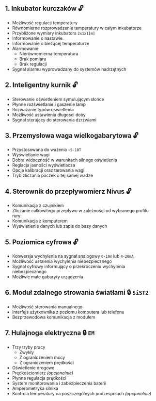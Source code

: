 ## 1. Inkubator kurczaków 🔓

- Możliwość regulacji temperatury
- Równomierne rozprowadzenie temperatury w całym inkubatorze
- Przybliżone wymiary inkubatora `2x1x1[m]`
- Informowanie o nastawie.
- Informowanie o bieżącej temperaturze
- Alarmowanie
  - Nierównomierna temperatura
  - Brak pomiaru
  - Brak regulacji
- Sygnał alarmu wyprowadzany do systemów nadrzętnych

## 2. Inteligentny kurnik 🔓

- Sterowanie oświetleniem symulującym słońce
- Płynne rozświetlanie i gaszenie lamp
- Rozważanie typów oświetlenia
- Możliwość ustawienia długości doby
- Sygnał sterujący do sterowania dzrzwiami

## 3. Przemysłowa waga wielkogabarytowa 🔓

- Przystosowana do ważenia `~5-10T`
- Wyświetlanie wagi
- Dobra widoczność w warunkach silnego oświetlenia
- Reglacja jasności wyświetlacza
- Opcja kalibracji oraz tarowania wagi
- Tryb zliczania paczek o tej samej wadze

## 4. Sterownik do przepływomierz Nivus 🔓

- Komunikacja z czujnikiem
- Zliczanie całkowitego przepływu w zależności od wybranego profilu rury
- Komunikacja z komputerem
- Wyświetlenie danych lub zapis do bazy danych

## 5. Poziomica cyfrowa 🔓

- Konwersja wychylenia na sygnał analogowy `0-10V` lub `4-20mA`
- Możliwość ustalenia wychylenia niebezpiecznego
- Sygnał cyfrowy informujący o przekroczeniu wychylenia niebezpiecznego
- Możliwie małe gabaryty urządzenia

## 6. Moduł zdalnego strowania światłami 🔒 `SiST2`

- Możliwość sterowania manualnego
- Interfejs użytkownika z poziomu komputera lub telefonu
- Bezprzewodowa komunikacja z modułem


## 7. Hulajnoga elektryczna 🔒 `EM`

- Trzy tryby pracy
  - Zwykły
  - Z ograniczeniem mocy
  - Z ograniczeniem prędkości
- Oświetlenie drogowe
- Prędkościomierz _(opcjonalnie)_
- Płynna regulacja prędkości 
- System monitorowania i zabezpieczenia baterii
- Amperometryka silnika
- Kontrola temperatury na poszczególnych podzespołach _(opcjonalnie)_
